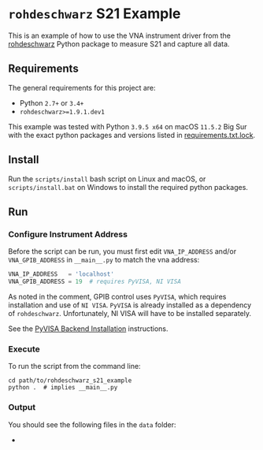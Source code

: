 # `rohdeschwarz` S21 Example

This is an example of how to use the VNA instrument driver from the  [rohdeschwarz](https://github.com/Terrabits/rohdeschwarz) Python package to measure S21 and capture all data.

## Requirements

The general requirements for this project are:

- Python `2.7+` or `3.4+`
- `rohdeschwarz>=1.9.1.dev1`

This example was tested with Python `3.9.5 x64` on macOS `11.5.2` Big Sur with the exact python packages and versions listed in [requirements.txt.lock](./requirements.txt.lock).

## Install

Run the `scripts/install` bash script on Linux and macOS, or `scripts/install.bat` on Windows to install the required python packages.

## Run

### Configure Instrument Address

Before the script can be run, you must first edit `VNA_IP_ADDRESS` and/or `VNA_GPIB_ADDRESS` in `__main__.py` to match the vna address:

```python
VNA_IP_ADDRESS   = 'localhost'
VNA_GPIB_ADDRESS = 19  # requires PyVISA, NI VISA
```

As noted in the comment, GPIB control uses `PyVISA`, which requires installation and use of `NI VISA`.
`PyVISA` is already installed as a dependency of `rohdeschwarz`. Unfortunately, NI VISA will have to be installed separately.

See the [PyVISA Backend Installation](https://pyvisa.readthedocs.io/en/latest/introduction/getting.html#backend) instructions.

### Execute

To run the script from the command line:

```shell
cd path/to/rohdeschwarz_s21_example
python .  # implies __main__.py
```

### Output

You should see the following files in the `data` folder:

- 
